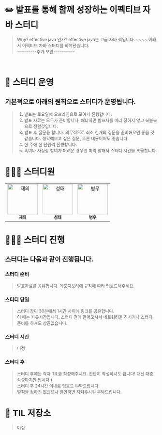 # ✏️ 발표를 통해 함께 성장하는 이펙티브 자바 스터디 

> Why? effective java 인가?
> effective java는 고급 자바 책입니다. ~~~~ 이래서 이팩티브 자바 스터디를 하게됐습니다.<br>
> ----------추가 보안-----------
<br>

# 🚀 스터디 운영

## 기본적으로 아래의 원칙으로 스터디가 운영됩니다.

> 1. 발표는 토요일에 오프라인으로 모여서 진행합니다.
> 2. 발표 자료는 모두가 준비합니다. 왜냐하면 발표자를 미리 정하지 않고 복불복으로 정할것입니다.
> 3. 발표 후 질문을 합니다. 의무적으로 최소 한개의 질문을 준비해오면 좋을 것 같습니다. 생각해보고 싶은 질문, 토론 내용이어도 좋습니다.
> 4. 한 주에 한 단원씩 진행합니다.
> 5. 혹여나 사정상 참여가 어려운 경우엔 미리 말해서 스터디 시간을 조율합니다.  

# 🙋🙋‍♀️ 스터디원

<table>
  <tr>
     <td align="center"><a href="https://github.com/Jaewui">
     <img src="https://avatars.githubusercontent.com/u/91453093?v=4" width="100px;" alt="재의"/>
     <br /><sub><b>재의</b></sub></a><br />
   </td>
    <td align="center"><a href="https://github.com/tjdxo1193">
    <img src="https://avatars.githubusercontent.com/u/28583697?v=4" width="100px;" alt="성태"/>
    <br /><sub><b>성태</b></sub></a><br />
    </td>
    <td align="center"><a href="https://github.com/4862abd">
    <img src="https://avatars.githubusercontent.com/u/77370682?v=4" width="100px;" alt="병우"/>
    <br /><sub><b>병우</b></sub></a><br />
    </td>
</tr>
</table>

# 🏃🏃‍♀️ 스터디 진행

## 스터디는 다음과 같이 진행됩니다.

### 스터디 준비

> 발표자료를 공유합니다. 레포지토리에 규칙에 따라 업로드해주세요.

### 스터디 당일

> 스터디 장이 30분에서 1시간 사이에 링크를 공유합니다.<br>
> 이 때는 자유시간입니다. 스터디 전에 들어오셔서 네트워킹을 하시거나 스터디 준비를 하셔도 상관없습니다.

### 스터디 시간

> 미정

### 스터디 후

> 스터디 후에는 각자 TIL을 작성해주세요. 간단히 작성하셔도 됩니다! 대신 대충 작성하지만 맙시다:)<br>
> 스터디 후 24시간 이내로 업로드 부탁드립니다.<br>
> 벌칙을 정하진 않겠으나 웬만하면 지켜주시길 부탁드립니다.<br>


# 🌟 TIL 저장소

> 미정
